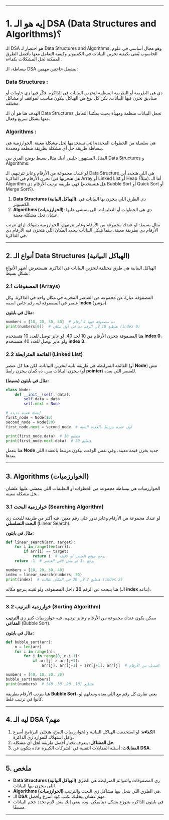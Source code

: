 
---
# 1. إيه هو الـ DSA (Data Structures and Algorithms)؟
الـ DSA هو اختصار لـ Data Structures and Algorithms، وهو مجال أساسي في علوم الحاسوب يُعنى بكيفية تخزين البيانات في الكمبيوتر وكيفية التعامل معها بأفضل الطرق الممكنة لحل المشكلات بكفاءة.

ببساطة، الـ DSA بيشمل حاجتين مهمين:

### Data Structures :
دي هي الطريقة أو الطريقة المنظمة لتخزين البيانات في الذاكرة. فكّر فيها زي حاويات أو صناديق تخزن فيها البيانات، لكن كل نوع من الهياكل بيكون مناسب لمواقف أو مشاكل مختلفة.

الهدف هنا هو أن الـ Data Structures تجعل البيانات منظمة ومهيأة بحيث يمكننا التعامل معها بشكل سريع وفعال.

### Algorithms :
هي سلسلة من الخطوات المحددة التي نستخدمها لحل مشكلة معينة. الخوارزمية هي ببساطة طريقة حل أي مشكلة بطريقة منظمة ومحددة.

المثال المشهور:
خليني أديك مثال بسيط يوضح الفرق بين Data Structures و Algorithms:

لو عندك مجموعة من الأرقام وعايز تترتبهم، الـ Data Structure هي اللي هتحدد أين تخزن الأرقام في الذاكرة (هل هتخزنها في Array أو Linked List أو Heap مثلاً؟).
أما الـ Algorithm فهي طريقة ترتيب الأرقام دي (هل هتستخدم Bubble Sort أو Quick Sort أو Merge Sort؟).

1. **Data Structures (الهياكل البيانية)**: دي الطرق اللي بنخزن بها البيانات في الكمبيوتر.
2. **Algorithms (الخوارزميات)**: دي هي الخطوات أو التعليمات اللي بنمشي عليها عشان نحل مشكلة معينة.

مثال بسيط: لو عندك مجموعة من الأرقام وعايز تترتبهم، الخوارزمية بتقولك إزاي تترتب الأرقام دي بطريقة معينة، بينما هيكل البيانات بيحدد المكان اللي هتخزن فيه الأرقام دي في الذاكرة.

---

## 2. **أنواع الـ Data Structures (الهياكل البيانية)**

الهياكل البيانية هي طرق مختلفة لتخزين البيانات في الذاكرة. هنستعرض أشهر الأنواع بشكل بسيط:

### 2.1 **المصفوفات (Arrays)**

المصفوفة عبارة عن مجموعة من العناصر المخزنة في مكان واحد في الذاكرة. وكل عنصر في المصفوفة ليه رقم خاص اسمه **index** (مؤشر).

**مثال في بايثون:**
```python
numbers = [10, 20, 30, 40]  # ده مصفوفة فيها 4 أرقام
print(numbers[0])  # هتطبع 10 لأن الرقم ده في أول مكان (index 0)
```

هنا المصفوفة بتخزن الأرقام من 10 لحد 40. لو عايز توصل للعدد 10 هتستخدم **index 0**، ولو عايز توصل للعدد 40 هتستخدم **index 3**.

### 2.2 **القائمة المترابطة (Linked List)**

القائمة المترابطة هي طريقة تانية لتخزين البيانات، لكن هنا كل عنصر (أو **Node**) مش بيخزن البيانات بس، ده كمان بيخزن رابط (أو **pointer**) للعنصر اللي بعده.

**مثال في بايثون (بسيط):**

```python
class Node:
    def __init__(self, data):
        self.data = data
        self.next = None

# إنشاء عقدة جديدة
first_node = Node(10)
second_node = Node(20)
first_node.next = second_node  # أول عقدة بترتبط بالعقدة التانية

print(first_node.data)  # هتطبع 10
print(first_node.next.data)  # هتطبع 20
```

هنا بنعمل **Node** جديد يخزن قيمة معينة، وفي نفس الوقت، بيكون مرتبط بالعقدة اللي بعدها.

---

## 3. **Algorithms (الخوارزميات)**

الخوارزميات هي ببساطة مجموعة من الخطوات أو التعليمات اللي بنمشي عليها علشان نحل مشكلة معينة.

### 3.1 **خوارزمية البحث (Searching Algorithm)**

لو عندك مجموعة من الأرقام وعايز تدور على رقم معين، فيه أكتر من طريقة للبحث زي **البحث التسلسلي** (Linear Search).

**مثال في بايثون:**

```python
def linear_search(arr, target):
    for i in range(len(arr)):
        if arr[i] == target:
            return i  # يرجع موقع العنصر لو لاقيته
    return -1  # يرجع -1 لو مش لاقي العنصر

numbers = [10, 20, 30, 40]
index = linear_search(numbers, 30)
print(index)  # هتطبع 2 لأن 30 في المكان الثالث (index 2)
```

هنا بنبحث عن الرقم **30** داخل المصفوفة، ولو لقيته بنرجع مكانه (الـ **index** بتاعه).

---

### 3.2 **خوارزمية الترتيب (Sorting Algorithm)**

ممكن يكون عندك مجموعة من الأرقام وعايز ترتبهم. فيه خوارزميات كتير زي **الترتيب الفقاعي** (Bubble Sort).

**مثال في بايثون:**

```python
def bubble_sort(arr):
    n = len(arr)
    for i in range(n):
        for j in range(0, n-i-1):
            if arr[j] > arr[j+1]:
                arr[j], arr[j+1] = arr[j+1], arr[j]  # التبديل بين الأرقام

numbers = [40, 10, 20, 30]
bubble_sort(numbers)
print(numbers)  # هتطبع [10, 20, 30, 40]
```

هنا بنرتب الأرقام بطريقة **Bubble Sort**، يعني نقارن كل رقم مع اللي بعده ونبدلهم لو كانوا في ترتيب غلط.

---


## 4. **ليه الـ DSA مهم؟**

1. **الكفاءة**: لو استخدمت الهياكل البيانية والخوارزميات الصح، هتخلي البرنامج أسرع وأقل استهلاك للموارد زي الذاكرة.
2. **حل المشاكل**: بتعرف تختار أفضل طريقة لحل أي مشكلة.
3. **المقابلات**: أسئلة المقابلات التقنية في الشركات الكبيرة عادة بتكون عن **DSA**.

---

## 5. **ملخص**

- **Data Structures (الهياكل البيانية)** زي المصفوفات والقوائم المترابطة هي الطرق اللي بنخزن بيها البيانات.
- **Algorithms (الخوارزميات)** هي الطرق اللي بنحل بيها مشاكل زي البحث والترتيب.
- الـ **DSA** مهم عشان بيخليك تكتب كود أسرع وأفضل.
- في بايثون الذاكرة بتتوزع بشكل ديناميكي، وده يعني إنك مش لازم تحدد حجم البيانات مسبقًا.

---

